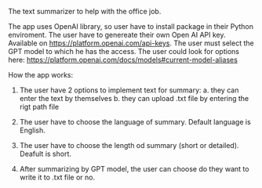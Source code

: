 The text summarizer to help with the office job.

The app uses OpenAI library, so user have to install package in their Python enviroment.
The user have to genereate their own Open AI API key. Available on https://platform.openai.com/api-keys.
The user must select the GPT model to which he has the access. The user could look for options here: https://platform.openai.com/docs/models#current-model-aliases

How the app works:

1. The user have 2 options to implement text for summary:
   a. they can enter the text by themselves
   b. they can upload .txt file by entering the rigt path file

2. The user have to choose the language of summary. Default language is English.
3. The user have to choose the length od summary (short or detailed). Deafult is short.
4. After summarizing by GPT model, the user can choose do they want to write it to .txt file or no.
